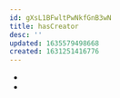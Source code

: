 ```yaml
---
id: gXsL1BFwltPwNkfGnB3wN
title: hasCreator
desc: ''
updated: 1635579498668
created: 1631251416776
---
```


-  
- 
